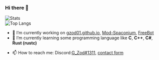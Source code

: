 ### Hi there 👋


![Stats](https://github-readme-stats.vercel.app/api?username=gzod01&show_icons=true)<br>
![Top Langs](https://github-readme-stats.vercel.app/api/top-langs/?username=gzod01&langs_count=8&layout=compact)



- 🔭 I’m currently working on <a href="https://github.com/gzod01/gzod01.github.io">gzod01.github.io</a>, <a href="https://github.com/gzod01/Mod-Spaconium">Mod-Spaconium</a>, <a href="https://gzod01.github.io/freebot">FreeBot</a>
- 🌱 I’m currently learning some programming language like **C**, **C++**, **C#**, **Rust (rustc)**
<!-- - 👯 I’m looking to collaborate on ...
- 🤔 I’m looking for help with ...
- 💬 Ask me about ... -->
- 📫 How to reach me: Discord:<a href="https://discord.com/users/690103250636243068">G_Zod#1311</a>, <a href="https://gzod01.github.io/contact">contact form</a>
<!-- - 😄 Pronouns: ...
- ⚡ Fun fact: ... -->
